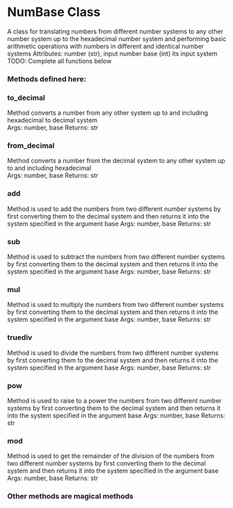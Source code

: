 # NumBase Class

A class for translating numbers from different number systems to any other
number system up to the hexadecimal number system and performing basic
arithmetic operations with numbers in different
and identical number systems
Attributes:
number (str), input number
base (int) its input system
TODO: Complete all functions below

### Methods defined here:

### to_decimal
Method converts a number from any other system up to and including hexadecimal to decimal system      
Args: number, base
Returns: str

### from_decimal
Method converts a number from the decimal system to any other system up to and including hexadecimal        
Args: number, base
Returns: str

### add
Method is used to add the numbers from two different number systems by first converting them to the decimal system and then returns it into the system specified in the argument base
Args: number, base
Returns: str

### sub
Method is used to subtract the numbers from two different number systems by first converting them to the decimal system and then returns it into the system specified in the argument base
Args: number, base
Returns: str

### mul
Method is used to multiply the numbers from two different number systems by first converting them to the decimal system and then returns it into the system specified in the argument base
Args: number, base
Returns: str

### truediv
Method is used to divide the numbers from two different number systems by first converting them to the decimal system and then returns it into the system specified in the argument base
Args: number, base
Returns: str

### pow
Method is used to raise to a power the numbers from two different number systems by first converting them to the decimal system and then returns it into the system specified in the argument base
Args: number, base
Returns: str

### mod
Method is used to get the remainder of the division of the numbers from two different number systems by first converting them to the decimal system and then returns it into the system specified in the argument base
Args: number, base
Returns: str

### Other methods are magical methods


